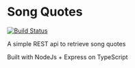 # Song Quotes

[![Build Status](https://travis-ci.org/CarlesKapy/song-quotes.svg?branch=master)](https://travis-ci.org/CarlesKapy/song-quotes)

A simple REST api to retrieve song quotes

Built with NodeJs + Express on TypeScript